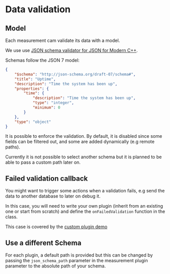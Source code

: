 # Data validation

## Model

Each measurement cam validate its data with a model.

We use use [JSON schema validator for JSON for Modern C++](https://github.com/pboettch/json-schema-validator).

Schemas follow the JSON 7 model:

```json
{
    "$schema": "http://json-schema.org/draft-07/schema#",
    "title": "Uptime",
    "description": "Time the system has been up",
    "properties": {
        "time": {
            "description": "Time the system has been up",
            "type": "integer",
            "minimum": 0
        }
    },
    "type": "object"
}
```

It is possible to enforce the validation. By default, it is disabled since some fields can be filtered out, and some are added dynamically (e.g remote paths).

Currently it is not possible to select another schema but it is planned to be able to pass a custom path later on.

## Failed validation callback

You might want to trigger some actions when a validation fails, e.g send the data to another database to later on debug it.

In this case, you will need to write your own plugin (inherit from an existing one or start from scratch) and define the `onFailedValidation` function in the class.

This case is covered by the [custom plugin demo](./getting_started/custom_stdout.md)

## Use a different Schema
For each plugin, a default path is provided but this can be changed by passing the `json_schema_path` parameter in the measurement plugin parameter to the absolute path of your schema.
